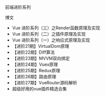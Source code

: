 前端进阶系列

博文
* Vue 进阶系列（三）之Render函数原理及实现
* Vue 进阶系列（二）之插件原理及实现
* Vue 进阶系列（一）之响应式原理及实现
* 【进阶21期】VirtualDom原理
* 【进阶22期】Diff算法
* 【进阶23期】MVVM双向绑定
* 【进阶24期】Vuex原理
* 【进阶25期】Redux原理
* 【进阶26期】路由原理
* 【进阶27期】VueRouter源码解析
* 超级好用的vue插件精选合集